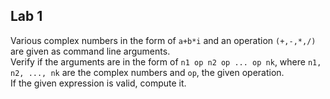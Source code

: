 ## Lab 1

Various complex numbers in the form of `a+b*i` and an operation `(+,-,*,/)` are given as command line arguments.
<br>
Verify if the arguments are in the form of `n1 op n2 op ... op nk`, where `n1, n2, ..., nk` are the complex numbers and `op`, the given operation.
<br>
If the given expression is valid, compute it.

